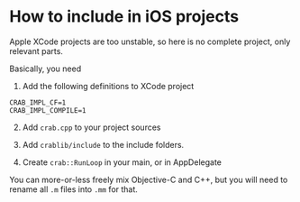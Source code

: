 # How to include in iOS projects

Apple XCode projects are too unstable, so here is no complete project, only relevant parts.

Basically, you need 

1. Add the following definitions to XCode project

```
CRAB_IMPL_CF=1
CRAB_IMPL_COMPILE=1
```

2. Add `crab.cpp` to your project sources 

3. Add `crablib/include` to the include folders.

4. Create `crab::RunLoop` in your main, or in AppDelegate

You can more-or-less freely mix Objective-C and C++, but you will need to rename all `.m` files into `.mm` for that.